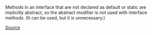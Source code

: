 Methods in an interface that are not declared as default or static are implicitly abstract,
 so the abstract modifier is not used with interface methods. (It can be used, but it is unnecessary.)
 
[Source](https://docs.oracle.com/javase/tutorial/java/IandI/abstract.html)